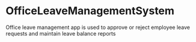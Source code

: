 # OfficeLeaveManagementSystem
Office leave management app is used to approve or reject employee leave requests and maintain leave balance reports 
